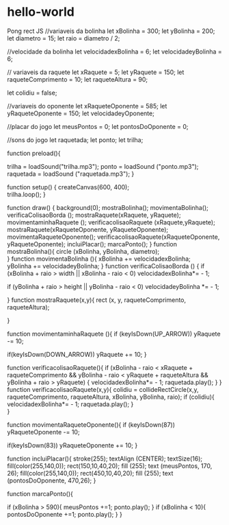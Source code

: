 # hello-world
Pong rect JS
//variaveis da bolinha
let xBolinha = 300; 
let yBolinha = 200; 
let diametro = 15; 
let raio = diametro / 2;

//velocidade da bolinha
let velocidadexBolinha = 6;
let velocidadeyBolinha = 6;

// variaveis da raquete
let xRaquete = 5;
let yRaquete = 150;
let raqueteComprimento = 10;
let raqueteAltura = 90;

let colidiu = false; 

//variaveis do oponente 
 let xRaqueteOponente = 585;
 let yRaqueteOponente = 150;
 let velocidadeyOponente; 
 
//placar do jogo
let meusPontos = 0;
let pontosDoOponente = 0;

//sons do jogo
let raquetada;
let ponto;
let trilha; 

function preload(){
  
  trilha = loadSound("trilha.mp3");
  ponto = loadSound ("ponto.mp3");
  raquetada = loadSound ("raquetada.mp3");
}

function setup() {
  createCanvas(600, 400);   
  trilha.loop();
}

function draw() {
  background(0);
  mostraBolinha();
 movimentaBolinha();
 verificaColisaoBorda ();
  mostraRaquete(xRaquete, yRaquete);
  movimentaminhaRaquete ();
  verificacolisaoRaquete (xRaquete,yRaquete); 
  mostraRaquete(xRaqueteOponente, yRaqueteOponente);
  movimentaRaqueteOponente();
  verificacolisaoRaquete(xRaqueteOponente, yRaqueteOponente);
  incluiPlacar();
  marcaPonto();
} 
 function mostraBolinha(){
   circle (xBolinha, yBolinha, diametro);  
 } 
  function movimentaBolinha (){
   xBolinha += velocidadexBolinha;  
   yBolinha += velocidadeyBolinha;
  }
  function verificaColisaoBorda () {
     if (xBolinha + raio > width ||
  xBolinha - raio < 0) 
  velocidadexBolinha*= - 1; 
  
  if (yBolinha + raio > height || 
  yBolinha - raio < 0)
    velocidadeyBolinha *= - 1; 
         
 }
function mostraRaquete(x,y){
  rect (x, y, raqueteComprimento, raqueteAltura);

}

function movimentaminhaRaquete (){
  if (keyIsDown(UP_ARROW))
    yRaquete -= 10; 

  if(keyIsDown(DOWN_ARROW))
    yRaquete += 10; 
  }

 function verificacolisaoRaquete(){
   if (xBolinha - raio < xRaquete + raqueteComprimento && yBolinha - raio < yRaquete + raqueteAltura && yBolinha + raio > yRaquete) {
     velocidadexBolinha*= - 1;
     raquetada.play();
   } 
 }
   function verificacolisaoRaquete(x,y){
     colidiu = 
     collideRectCircle(x,y, raqueteComprimento, raqueteAltura, xBolinha, yBolinha, raio);
     if (colidiu){
       velocidadexBolinha*= - 1;
       raquetada.play();
     }   
}

function movimentaRaqueteOponente(){
  if (keyIsDown(87))
    yRaqueteOponente -= 10; 
  
  if(keyIsDown(83))
    yRaqueteOponente += 10;
}

function incluiPlacar(){
  stroke(255);
  textAlign (CENTER);
  textSize(16);
  fill(color(255,140,0));
  rect(150,10,40,20);
  fill (255);
  text (meusPontos, 170, 26);
  fill(color(255,140,0));
  rect(450,10,40,20);
  fill (255);
  text (pontosDoOponente, 470,26);
}

function marcaPonto(){
  
  if (xBolinha > 590){
    meusPontos +=1;
    ponto.play();
  }
  if (xBolinha < 10){
    pontosDoOponente +=1;
    ponto.play();
  }
}

